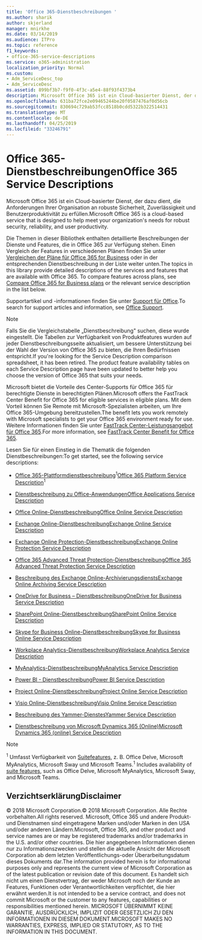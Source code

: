 ```yaml
---
title: 'Office 365-Dienstbeschreibungen '
ms.author: sharik
author: skjerland
manager: mnirkhe
ms.date: 03/14/2019
ms.audience: ITPro
ms.topic: reference
f1_keywords:
- office-365-service-descriptions
ms.service: o365-administration
localization_priority: Normal
ms.custom:
- Adm_ServiceDesc_top
- Adm_ServiceDesc
ms.assetid: 899bf3b7-f9f0-4f3c-a5e4-88f93f4373b4
description: Microsoft Office 365 ist ein Cloud-basierter Dienst, der dazu dient, die Anforderungen Ihrer Organisation an robuste Sicherheit, Zuverlässigkeit und Benutzerproduktivität zu erfüllen.
ms.openlocfilehash: 631ba72fce2e09465244be20f0587476af0d56cb
ms.sourcegitcommit: 830694c729ab53fcc8518b0cdd5322b322514431
ms.translationtype: MT
ms.contentlocale: de-DE
ms.lasthandoff: 04/25/2019
ms.locfileid: "33246791"
---
```

# <a name="office-365-service-descriptions"></a><span data-ttu-id="1302c-103">Office 365-Dienstbeschreibungen</span><span class="sxs-lookup"><span data-stu-id="1302c-103">Office 365 Service Descriptions</span></span> 

<span data-ttu-id="1302c-104">Microsoft Office 365 ist ein Cloud-basierter Dienst, der dazu dient, die Anforderungen Ihrer Organisation an robuste Sicherheit, Zuverlässigkeit und Benutzerproduktivität zu erfüllen.</span><span class="sxs-lookup"><span data-stu-id="1302c-104">Microsoft Office 365 is a cloud-based service that is designed to help meet your organization's needs for robust security, reliability, and user productivity.</span></span> 
  
<span data-ttu-id="1302c-p101">Die Themen in dieser Bibliothek enthalten detaillierte Beschreibungen der Dienste und Features, die in Office 365 zur Verfügung stehen. Einen Vergleich der Features in verschiedenen Plänen finden Sie unter [Vergleichen der Pläne für Office 365 for Business](http://go.microsoft.com/fwlink/?LinkID=799177&amp;clcid=0x409) oder in der entsprechenden Dienstbeschreibung in der Liste weiter unten.</span><span class="sxs-lookup"><span data-stu-id="1302c-p101">The topics in this library provide detailed descriptions of the services and features that are available with Office 365. To compare features across plans, see [Compare Office 365 for Business plans](http://go.microsoft.com/fwlink/?LinkID=799177&amp;clcid=0x409) or the relevant service description in the list below.</span></span> 
  
<span data-ttu-id="1302c-107">Supportartikel und -informationen finden Sie unter [Support für Office](https://support.office.com/).</span><span class="sxs-lookup"><span data-stu-id="1302c-107">To search for support articles and information, see [Office Support](https://support.office.com/).</span></span>
  
> [!NOTE]
> <span data-ttu-id="1302c-p102">Falls Sie die Vergleichstabelle „Dienstbeschreibung" suchen, diese wurde eingestellt. Die Tabellen zur Verfügbarkeit von Produktfeatures wurden auf jeder Dienstbeschreibungsseite aktualisiert, um bessere Unterstützung bei der Wahl der Version von Office 365 zu bieten, die Ihren Bedürfnissen entspricht.</span><span class="sxs-lookup"><span data-stu-id="1302c-p102">If you're looking for the Service Description comparison spreadsheet, it has been retired. The product feature availability tables on each Service Description page have been updated to better help you choose the version of Office 365 that suits your needs.</span></span> 
  
<span data-ttu-id="1302c-110">Microsoft bietet die Vorteile des Center-Supports für Office 365 für berechtigte Dienste in berechtigten Plänen.</span><span class="sxs-lookup"><span data-stu-id="1302c-110">Microsoft offers the FastTrack Center Benefit for Office 365 for eligible services in eligible plans.</span></span> <span data-ttu-id="1302c-111">Mit dem Vorteil können Sie Remote mit Microsoft-Spezialisten arbeiten, um Ihre Office 365-Umgebung bereitzustellen.</span><span class="sxs-lookup"><span data-stu-id="1302c-111">The benefit lets you work remotely with Microsoft specialists to get your Office 365 environment ready for use.</span></span> <span data-ttu-id="1302c-112">Weitere Informationen finden Sie unter [FastTrack Center-Leistungsangebot für Office 365](https://docs.microsoft.com/fasttrack/O365-fasttrack-benefit-for-office-365).</span><span class="sxs-lookup"><span data-stu-id="1302c-112">For more information, see [FastTrack Center Benefit for Office 365](https://docs.microsoft.com/fasttrack/O365-fasttrack-benefit-for-office-365).</span></span>
  
<span data-ttu-id="1302c-113">Lesen Sie für einen Einstieg in die Thematik die folgenden Dienstbeschreibungen:</span><span class="sxs-lookup"><span data-stu-id="1302c-113">To get started, see the following service descriptions:</span></span>
  
- <span data-ttu-id="1302c-114">[Office 365-Plattformdienstbeschreibung](office-365-platform-service-description/office-365-platform-service-description.md)<sup>1</sup></span><span class="sxs-lookup"><span data-stu-id="1302c-114">[Office 365 Platform Service Description](office-365-platform-service-description/office-365-platform-service-description.md)<sup>1</sup></span></span>
    
- [<span data-ttu-id="1302c-115">Dienstbeschreibung zu Office-Anwendungen</span><span class="sxs-lookup"><span data-stu-id="1302c-115">Office Applications Service Description</span></span>](office-applications-service-description/office-applications-service-description.md)
    
- [<span data-ttu-id="1302c-116">Office Online-Dienstbeschreibung</span><span class="sxs-lookup"><span data-stu-id="1302c-116">Office Online Service Description</span></span>](office-online-service-description/office-online-service-description.md)
    
- [<span data-ttu-id="1302c-117">Exchange Online-Dienstbeschreibung</span><span class="sxs-lookup"><span data-stu-id="1302c-117">Exchange Online Service Description</span></span>](exchange-online-service-description/exchange-online-service-description.md)
    
- [<span data-ttu-id="1302c-118">Exchange Online Protection-Dienstbeschreibung</span><span class="sxs-lookup"><span data-stu-id="1302c-118">Exchange Online Protection Service Description</span></span>](exchange-online-protection-service-description/exchange-online-protection-service-description.md)
    
- [<span data-ttu-id="1302c-119">Office 365 Advanced Threat Protection-Dienstbeschreibung</span><span class="sxs-lookup"><span data-stu-id="1302c-119">Office 365 Advanced Threat Protection Service Description</span></span>](office-365-advanced-threat-protection-service-description.md)
    
- [<span data-ttu-id="1302c-120">Beschreibung des Exchange Online-Archivierungsdiensts</span><span class="sxs-lookup"><span data-stu-id="1302c-120">Exchange Online Archiving Service Description</span></span>](exchange-online-archiving-service-description/exchange-online-archiving-service-description.md)
    
- [<span data-ttu-id="1302c-121">OneDrive for Business – Dienstbeschreibung</span><span class="sxs-lookup"><span data-stu-id="1302c-121">OneDrive for Business Service Description</span></span>](onedrive-for-business-service-description.md)
    
- [<span data-ttu-id="1302c-122">SharePoint Online-Dienstbeschreibung</span><span class="sxs-lookup"><span data-stu-id="1302c-122">SharePoint Online Service Description</span></span>](sharepoint-online-service-description/sharepoint-online-service-description.md)
    
- [<span data-ttu-id="1302c-123">Skype for Business Online-Dienstbeschreibung</span><span class="sxs-lookup"><span data-stu-id="1302c-123">Skype for Business Online Service Description</span></span>](skype-for-business-online-service-description/skype-for-business-online-service-description.md)
    
- [<span data-ttu-id="1302c-124">Workplace Analytics-Dienstbeschreibung</span><span class="sxs-lookup"><span data-stu-id="1302c-124">Workplace Analytics Service Description</span></span>](workplace-analytics-service-description.md)

- [<span data-ttu-id="1302c-125">MyAnalytics-Dienstbeschreibung</span><span class="sxs-lookup"><span data-stu-id="1302c-125">MyAnalytics Service Description</span></span>](mya-service-description.md)
    
- [<span data-ttu-id="1302c-126">Power BI - Dienstbeschreibung</span><span class="sxs-lookup"><span data-stu-id="1302c-126">Power BI Service Description</span></span>](power-bi-service-description.md)
    
- [<span data-ttu-id="1302c-127">Project Online-Dienstbeschreibung</span><span class="sxs-lookup"><span data-stu-id="1302c-127">Project Online Service Description</span></span>](project-online-service-description/project-online-service-description.md)
    
- [<span data-ttu-id="1302c-128">Visio Online-Dienstbeschreibung</span><span class="sxs-lookup"><span data-stu-id="1302c-128">Visio Online Service Description</span></span>](visio-online-service-description/visio-online-service-description.md)
    
- [<span data-ttu-id="1302c-129">Beschreibung des Yammer-Dienstes</span><span class="sxs-lookup"><span data-stu-id="1302c-129">Yammer Service Description</span></span>](yammer-service-description/yammer-service-description.md)
    
- [<span data-ttu-id="1302c-130">Dienstbeschreibung von Microsoft Dynamics 365 (Online)</span><span class="sxs-lookup"><span data-stu-id="1302c-130">Microsoft Dynamics 365 (online) Service Description</span></span>](microsoft-dynamics-365-online-service-description.md)
    
> [!NOTE]
> <span data-ttu-id="1302c-131"><sup>1</sup> Umfasst Verfügbarkeit von [Suitefeatures](https://technet.microsoft.com/EN-US/library/office-365-suite-features.aspx), z. B. Office Delve, Microsoft MyAnalytics, Microsoft Sway und Microsoft Teams.</span><span class="sxs-lookup"><span data-stu-id="1302c-131"><sup>1</sup> Includes availability of [suite features](https://technet.microsoft.com/EN-US/library/office-365-suite-features.aspx), such as Office Delve, Microsoft MyAnalytics, Microsoft Sway, and Microsoft Teams.</span></span> 
  
## <a name="disclaimer"></a><span data-ttu-id="1302c-132">Verzichtserklärung</span><span class="sxs-lookup"><span data-stu-id="1302c-132">Disclaimer</span></span>

<span data-ttu-id="1302c-133">© 2018 Microsoft Corporation.</span><span class="sxs-lookup"><span data-stu-id="1302c-133">© 2018 Microsoft Corporation.</span></span> <span data-ttu-id="1302c-134">Alle Rechte vorbehalten.</span><span class="sxs-lookup"><span data-stu-id="1302c-134">All rights reserved.</span></span> <span data-ttu-id="1302c-135">Microsoft, Office 365 und andere Produkt-und Dienstnamen sind eingetragene Marken und/oder Marken in den USA und/oder anderen Ländern.</span><span class="sxs-lookup"><span data-stu-id="1302c-135">Microsoft, Office 365, and other product and service names are or may be registered trademarks and/or trademarks in the U.S. and/or other countries.</span></span> <span data-ttu-id="1302c-136">Die hier angegebenen Informationen dienen nur zu Informationszwecken und stellen die aktuelle Ansicht der Microsoft Corporation ab dem letzten Veröffentlichungs-oder Überarbeitungsdatum dieses Dokuments dar.</span><span class="sxs-lookup"><span data-stu-id="1302c-136">The information provided herein is for informational purposes only and represents the current view of Microsoft Corporation as of the latest publication or revision date of this document.</span></span> <span data-ttu-id="1302c-137">Es handelt sich nicht um einen Dienstvertrag, der weder Microsoft noch der Kunde an Features, Funktionen oder Verantwortlichkeiten verpflichtet, die hier erwähnt werden.</span><span class="sxs-lookup"><span data-stu-id="1302c-137">It is not intended to be a service contract, and does not commit Microsoft or the customer to any features, capabilities or responsibilities mentioned herein.</span></span> <span data-ttu-id="1302c-138">MICROSOFT ÜBERNIMMT KEINE GARANTIE, AUSDRÜCKLICH, IMPLIZIT ODER GESETZLICH ZU DEN INFORMATIONEN IN DIESEM DOKUMENT.</span><span class="sxs-lookup"><span data-stu-id="1302c-138">MICROSOFT MAKES NO WARRANTIES, EXPRESS, IMPLIED OR STATUTORY, AS TO THE INFORMATION IN THIS DOCUMENT.</span></span> 
  
